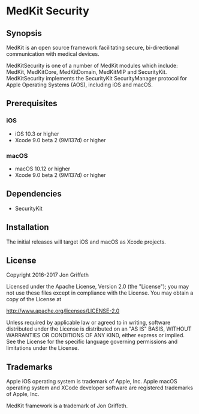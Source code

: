 
# MedKit Security

## Synopsis

MedKit is an open source framework facilitating secure, bi-directional
communication with medical devices.

MedKitSecurity is one of a number of MedKit modules which include: MedKit,
MedKitCore, MedKitDomain, MedKitMIP and SecurityKit.  MedKitSecurity implements the
SecurityKit SecurityManager protocol for Apple Operating Systems (AOS), including iOS and
macOS.

## Prerequisites

### iOS

* iOS 10.3 or higher
* Xcode 9.0 beta 2 (9M137d) or higher

### macOS

* macOS 10.12 or higher
* Xcode 9.0 beta 2 (9M137d) or higher

## Dependencies

* SecurityKit

## Installation

The initial releases will target iOS and macOS as Xcode projects.

## License

Copyright 2016-2017 Jon Griffeth

Licensed under the Apache License, Version 2.0 (the "License");
you may not use these files except in compliance with the License.
You may obtain a copy of the License at

http://www.apache.org/licenses/LICENSE-2.0

Unless required by applicable law or agreed to in writing, software
distributed under the License is distributed on an "AS IS" BASIS,
WITHOUT WARRANTIES OR CONDITIONS OF ANY KIND, either express or implied.
See the License for the specific language governing permissions and
limitations under the License.

## Trademarks

Apple iOS operating system is trademark of Apple, Inc.  Apple macOS operating system and XCode developer software are registered trademarks of Apple, Inc.

MedKit framework is a trademark of Jon Griffeth.
